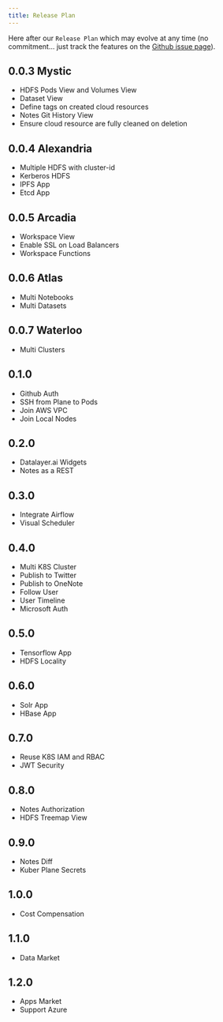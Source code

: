 ```yaml
---
title: Release Plan
---
```


Here after our `Release Plan` which may evolve at any time (no commitment... just track the features on the [Github issue page](https://github.com/datalayer/datalayer/issues)).

## 0.0.3 Mystic

+ HDFS Pods View and Volumes View
+ Dataset View
+ Define tags on created cloud resources
+ Notes Git History View
+ Ensure cloud resource are fully cleaned on deletion

## 0.0.4 Alexandria

+ Multiple HDFS with cluster-id
+ Kerberos HDFS
+ IPFS App
+ Etcd App

## 0.0.5 Arcadia

+ Workspace View
+ Enable SSL on Load Balancers
+ Workspace Functions

## 0.0.6 Atlas

+ Multi Notebooks
+ Multi Datasets

## 0.0.7 Waterloo

+ Multi Clusters

## 0.1.0

+ Github Auth
+ SSH from Plane to Pods
+ Join AWS VPC
+ Join Local Nodes

## 0.2.0

+ Datalayer.ai Widgets
+ Notes as a REST

## 0.3.0

+ Integrate Airflow
+ Visual Scheduler

## 0.4.0

+ Multi K8S Cluster
+ Publish to Twitter
+ Publish to OneNote
+ Follow User
+ User Timeline
+ Microsoft Auth

## 0.5.0

+ Tensorflow App
+ HDFS Locality

## 0.6.0

+ Solr App
+ HBase App

## 0.7.0

+ Reuse K8S IAM and RBAC
+ JWT Security

## 0.8.0

+ Notes Authorization
+ HDFS Treemap View

## 0.9.0

+ Notes Diff
+ Kuber Plane Secrets

## 1.0.0

+ Cost Compensation

## 1.1.0

+ Data Market

## 1.2.0

+ Apps Market
+ Support Azure

<!--
+ kuber create --name my-kuber --num-workers 3 --cloud aws --auth twitter - apps hdfs,spark,spitfire,kuber-plane
 + parameter description http://docs.datalayer.io/docs/kuber/ -> automatically clone the repo you give on the notebook with --repo...
+ Test lower case viper.BindPFlag("microsoftredirect", serverCmd.PersistentFlags().Lookup("microsoft-redirect"))? !
+ Reuse as much as possible of k8s-dashboard source code
+ Benchmark Performance
+ Golang check for SSL on HTTP request
+ Revisit this.xxx = window['xxx']
+ Support IPython Kernels
-->
